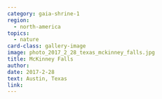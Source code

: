 ```yaml
---
category: gaia-shrine-1
region:
  - north-america
topics:
  - nature
card-class: gallery-image
image: photo_2017_2_28_texas_mckinney_falls.jpg
title: McKinney Falls
author:
date: 2017-2-28
text: Austin, Texas
link:
---
```

